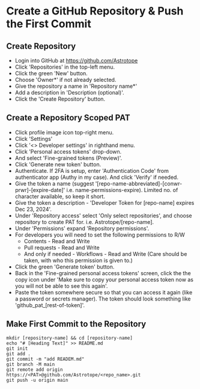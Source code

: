 # Create a GitHub Repository & Push the First Commit

## Create Repository
- Login into GitHub at https://github.com/Astrotope
- Click 'Repositories' in the top-left menu.
- Click the green 'New' button.
- Choose 'Owner*' if not already selected.
- Give the repository a name in 'Repository name*'
- Add a description in 'Description (optional)'.
- Click the 'Create Repository' button.

## Create a Repository Scoped PAT

- Click profile image icon top-right menu.
- Click 'Settings'
- Click '<> Developer settings' in righthand menu.
- Click 'Personal access tokens' drop-down.
- And select 'Fine-grained tokens (Preview)'.
- Click 'Generate new token' button.
- Authenticate. If 2FA is setup, enter 'Authentication Code' from authenticator app (Authy in my case). And click 'Verify' if needed.
- Give the token a name (suggest '[repo-name-abbreviated]-[conwr-prwr]-[expire-date]' i.e. name-permissions-expire). Limited no. of character available, so keep it short.
- Give the token a description - 'Developer Token for [repo-name] expires Dec 23, 2024'.
- Under 'Repository access' select 'Only select repositories', and choose repository to create PAT for. i.e. Astrotope/[repo-name].
- Under 'Permissions' expand 'Repository permissions'.
- For developers you will need to set the following permissions to R/W
  - Contents - Read and Write
  - Pull requests - Read and Write
  - And only if needed - Workflows - Read and Write (Care should be taken, with who this permission is given to.)
- Click the green 'Generate token' button.
- Back in the 'Fine-grained personal access tokens' screen, click the the copy icon under 'Make sure to copy your personal access token now as you will not be able to see this again'.
- Paste the token somewhere secure so that you can access it again (like a password or secrets manager). The token should look something like 'github_pat_[rest-of-token]'.

## Make First Commit to the Repository

```
mkdir [repository-name] && cd [repository-name]
echo "# [Heading Text]" >> README.md
git init
git add .
git commit -m "add READEM.md"
git branch -M main
git remote add origin https://<PAT>@github.com/Astrotope/<repo_name>.git
git push -u origin main
```

